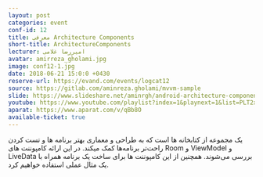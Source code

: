 ```yaml
---
layout: post
categories: event
conf-id: 12
title: معرفی Architecture Components
short-title: ArchitectureComponents
lecturer: امیررضا غلامی
avatar: amirreza_gholami.jpg
image: conf12-1.jpg
date: 2018-06-21 15:0:0 +0430
reserve-url: https://evand.com/events/logcat12
source: https://gitlab.com/aminreza.gholami/mvvm-sample
slide: https://www.slideshare.net/aminrgh/android-architecture-component-106691888
youtube: https://www.youtube.com/playlist?index=1&playnext=1&list=PLT2xIm2X7W7jdVsQqsVGoLyAPUMxEK8uP
aparat: https://www.aparat.com/v/qBb8O
available-ticket: true
---
```

یک مجموعه از کتابخانه ها است که به طراحی و معماری بهتر برنامه ها و تست کردن راحت‌تر برنامه‌ها کمک میکند. در این ارائه کامپوننت های Room و ViewModel و  LiveData بررسی می‌شوند. همچنین  از این کامپوننت ها برای ساخت یک برنامه همراه با یک مثال عملی استفاده خواهیم کرد.